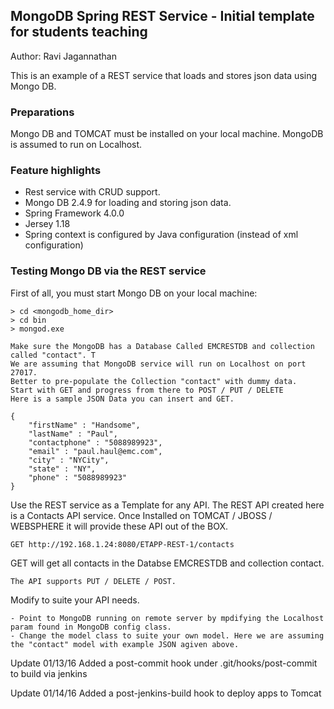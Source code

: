 ## MongoDB Spring REST Service - Initial template for students teaching
Author: Ravi Jagannathan  

This is an example of a REST service that loads and stores json data using Mongo DB. 

### Preparations
Mongo DB  and TOMCAT must be installed on your local machine. MongoDB is assumed to run on Localhost.

### Feature highlights
- Rest service with CRUD support.
- Mongo DB 2.4.9 for loading and storing json data.
- Spring Framework 4.0.0
- Jersey 1.18
- Spring context is configured by Java configuration (instead of xml configuration)

### Testing Mongo DB via the REST service

First of all, you must start Mongo DB on your local machine:

```
> cd <mongodb_home_dir>
> cd bin
> mongod.exe
```
```
Make sure the MongoDB has a Database Called EMCRESTDB and collection called "contact". T
We are assuming that MongoDB service will run on Localhost on port 27017.
Better to pre-populate the Collection "contact" with dummy data.
Start with GET and progress from there to POST / PUT / DELETE 
Here is a sample JSON Data you can insert and GET.

```
```
{
    "firstName" : "Handsome",
    "lastName" : "Paul",
    "contactphone" : "5088989923",
    "email" : "paul.haul@emc.com",
    "city" : "NYCity",
    "state" : "NY",
    "phone" : "5088989923"
}
```

Use the REST service as a Template for any API. The REST API created here is a Contacts API service.
Once Installed on TOMCAT / JBOSS / WEBSPHERE it will provide these API out of the BOX.

```
GET http://192.168.1.24:8080/ETAPP-REST-1/contacts
```
GET will get all contacts in the Databse EMCRESTDB and collection contact. 

```
The API supports PUT / DELETE / POST.
```
Modify to suite your API needs.
```
- Point to MongoDB running on remote server by mpdifying the Localhost param found in MongoDB config class.
- Change the model class to suite your own model. Here we are assuming the "contact" model with example JSON agiven above.
```

Update 01/13/16
Added a post-commit hook under .git/hooks/post-commit to build via jenkins

Update 01/14/16
Added a post-jenkins-build hook to deploy apps to Tomcat
